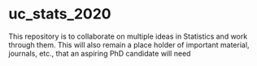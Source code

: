 # uc_stats_2020
This repository is to collaborate on multiple ideas in Statistics and work through them. This will also remain a place holder of important material, journals, etc., that an aspiring PhD candidate will need
